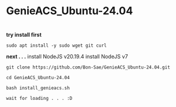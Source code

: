 # GenieACS_Ubuntu-24.04
#
**try install first**
```
sudo apt install -y sudo wget git curl
```
**next . . .**
install NodeJS v20.19.4
install NodeJS v7
```
git clone https://github.com/Bon-Sae/GenieACS_Ubuntu-24.04.git
```
```
cd GenieACS_Ubuntu-24.04
```
```
bash install_genieacs.sh
```
`wait for loading . . . :D`
